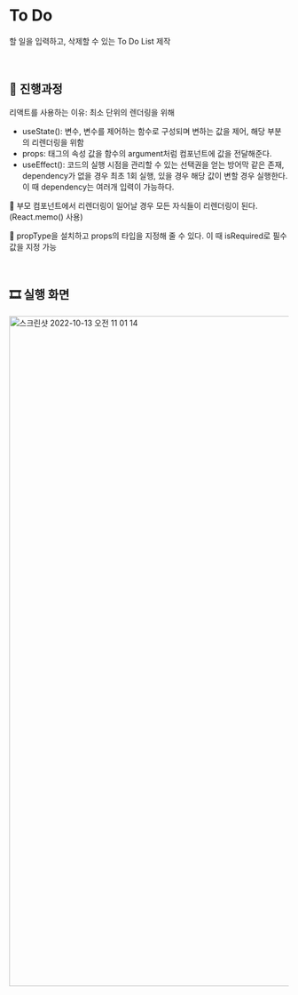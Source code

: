 # To Do
할 일을 입력하고, 삭제할 수 있는 To Do List 제작

<br>

## 🚀 진행과정
리액트를 사용하는 이유: 최소 단위의 렌더링을 위해


- useState(): 변수, 변수를 제어하는 함수로 구성되며 변하는 값을 제어, 해당 부분의 리렌더링을 위함
- props: 태그의 속성 값을 함수의 argument처럼 컴포넌트에 값을 전달해준다.
- useEffect(): 코드의 실행 시점을 관리할 수 있는 선택권을 얻는 방어막 같은 존재, dependency가 없을 경우 최초 1회 실행, 있을 경우 해당 값이 변할 경우 실행한다. 이 때 dependency는 여러개 입력이 가능하다.

🏴 부모 컴포넌트에서 리렌더링이 일어날 경우 모든 자식들이 리렌더링이 된다.(React.memo() 사용)

🏴 propType을 설치하고 props의 타입을 지정해 줄 수 있다. 이 때 isRequired로 필수값을 지정 가능

<br>

## 🎞 실행 화면
<img width="1206" alt="스크린샷 2022-10-13 오전 11 01 14" src="https://user-images.githubusercontent.com/86689831/195481455-bb361549-c751-4489-84ee-74e8a65e8dc2.png">
